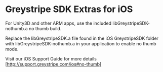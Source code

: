 Greystripe SDK Extras for iOS
======================

For Unity3D and other ARM apps, use the included libGreystripeSDK-nothumb.a no thumb build.

Replace the libGreystripeSDK.a file found in the iOS GreystripeSDK folder with libGreystripeSDK-nothumb.a in your application to enable no thumb mode.

Visit our iOS Support Guide for more details [http://support.greystripe.com/ios#no-thumb]